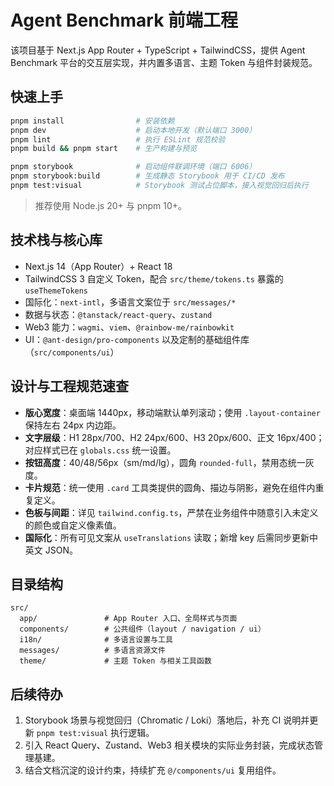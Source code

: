 # Agent Benchmark 前端工程

该项目基于 Next.js App Router + TypeScript + TailwindCSS，提供 Agent Benchmark 平台的交互层实现，并内置多语言、主题 Token 与组件封装规范。

## 快速上手

```bash
pnpm install                # 安装依赖
pnpm dev                    # 启动本地开发（默认端口 3000）
pnpm lint                   # 执行 ESLint 规范校验
pnpm build && pnpm start    # 生产构建与预览

pnpm storybook              # 启动组件联调环境（端口 6006）
pnpm storybook:build        # 生成静态 Storybook 用于 CI/CD 发布
pnpm test:visual            # Storybook 测试占位脚本，接入视觉回归后执行
```

> 推荐使用 Node.js 20+ 与 pnpm 10+。

## 技术栈与核心库

- Next.js 14（App Router）+ React 18
- TailwindCSS 3 自定义 Token，配合 `src/theme/tokens.ts` 暴露的 `useThemeTokens`
- 国际化：`next-intl`，多语言文案位于 `src/messages/*`
- 数据与状态：`@tanstack/react-query`、`zustand`
- Web3 能力：`wagmi`、`viem`、`@rainbow-me/rainbowkit`
- UI：`@ant-design/pro-components` 以及定制的基础组件库（`src/components/ui`）

## 设计与工程规范速查

- **版心宽度**：桌面端 1440px，移动端默认单列滚动；使用 `.layout-container` 保持左右 24px 内边距。
- **文字层级**：H1 28px/700、H2 24px/600、H3 20px/600、正文 16px/400；对应样式已在 `globals.css` 统一设置。
- **按钮高度**：40/48/56px（sm/md/lg），圆角 `rounded-full`，禁用态统一灰度。
- **卡片规范**：统一使用 `.card` 工具类提供的圆角、描边与阴影，避免在组件内重复定义。
- **色板与间距**：详见 `tailwind.config.ts`，严禁在业务组件中随意引入未定义的颜色或自定义像素值。
- **国际化**：所有可见文案从 `useTranslations` 读取；新增 key 后需同步更新中英文 JSON。

## 目录结构

```
src/
  app/               # App Router 入口、全局样式与页面
  components/        # 公共组件（layout / navigation / ui）
  i18n/              # 多语言设置与工具
  messages/          # 多语言资源文件
  theme/             # 主题 Token 与相关工具函数
```

## 后续待办

1. Storybook 场景与视觉回归（Chromatic / Loki）落地后，补充 CI 说明并更新 `pnpm test:visual` 执行逻辑。
2. 引入 React Query、Zustand、Web3 相关模块的实际业务封装，完成状态管理基建。
3. 结合文档沉淀的设计约束，持续扩充 `@/components/ui` 复用组件。
